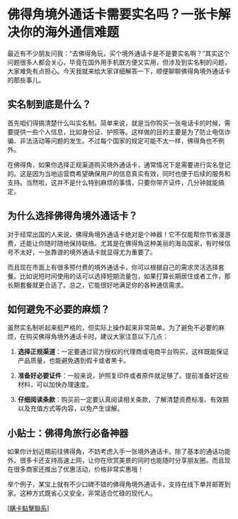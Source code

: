 # 佛得角境外通话卡需要实名吗？一张卡解决你的海外通信难题

最近有不少朋友问我：“去佛得角玩，买个境外通话卡是不是要实名啊？”其实这个问题很多人都会关心，毕竟在国外用手机既方便又实用，但涉及到实名制的问题，大家难免有点担心。今天我就来给大家详细解答一下，顺便聊聊佛得角境外通话卡的那些事儿。

## 实名制到底是什么？

首先咱们得搞清楚什么叫实名制。简单来说，就是当你购买一张电话卡的时候，需要提供一些个人信息，比如身份证、护照等。这样做的目的主要是为了防止电信诈骗、非法活动等问题的发生。不过每个国家的规定可能不太一样，佛得角也不例外。

在佛得角，如果你选择正规渠道购买境外通话卡，通常情况下是需要进行实名登记的。这是因为当地运营商希望确保用户的信息真实有效，同时也便于后续的服务和支持。当然啦，这并不是什么特别麻烦的事情，只要你带齐证件，几分钟就能搞定。

## 为什么选择佛得角境外通话卡？

对于经常出国的人来说，佛得角境外通话卡绝对是个神器！它不仅能帮你节省漫游费，还能让你随时随地保持联络。尤其是在佛得角这种美丽的海岛国家，有时候信号不太好，一张靠谱的境外通话卡就显得尤为重要了。

而且现在市面上有很多预付费的境外通话卡，你可以根据自己的需求灵活选择套餐。比如说短时间使用的话可以选择短期流量包，如果打算长期居住或者工作，那长期套餐就更合适了。总之，它能很好地满足你的各种通信需求。

## 如何避免不必要的麻烦？

虽然实名制听起来挺严格的，但实际上操作起来非常简单。为了避免不必要的麻烦，在购买佛得角境外通话卡时，建议大家注意以下几点：

1. **选择正规渠道**：一定要通过官方授权的代理商或电商平台购买，这样既能保证产品质量，也能避免遇到假卡或者黑卡。
   
2. **准备好必要证件**：一般来说，护照复印件或者原件就足够了。提前准备好这些材料，可以加快办理速度。

3. **仔细阅读条款**：购买前一定要认真阅读相关条款，了解清楚资费标准、有效期以及充值方式等内容，以免产生误解。

## 小贴士：佛得角旅行必备神器

如果你计划近期前往佛得角，不妨考虑入手一张境外通话卡。除了基本的通话功能外，很多卡还支持高速上网，让你在欣赏美景的同时也能随时分享朋友圈。而且现在很多商家还推出了优惠活动，价格非常实惠哦！

举个例子，某宝上就有不少口碑不错的佛得角境外通话卡，支持在线下单并邮寄到家。这种方式既省心又安全，非常适合忙碌的现代人。

[[購卡點擊聯系](https://t.me/s/esim1088)]